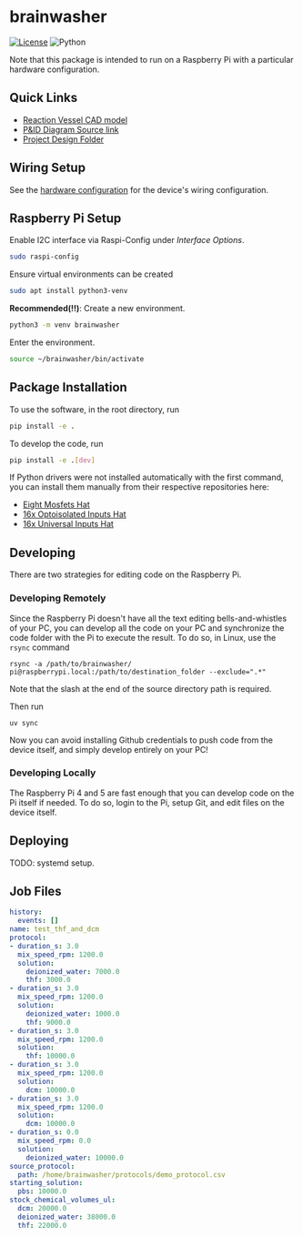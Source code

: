 # brainwasher

[![License](https://img.shields.io/badge/license-MIT-brightgreen)](LICENSE)
![Python](https://img.shields.io/badge/python->=3.10-blue?logo=python)

Note that this package is intended to run on a Raspberry Pi with a particular hardware configuration.

## Quick Links
* [Reaction Vessel CAD model](https://cad.onshape.com/documents/f1bf5f3ce34b965e5212d1ac/w/45b1dd7d9365ece513829b77/e/7736ee8ab9b2b1e217084778)
* [P&ID Diagram Source link](https://alleninstitute.sharepoint.com/:u:/s/Instrumentation/EToUz-sNb_NOhtTetyjH3GUBfrVqOR7EBPKXOnT8-eHf-Q?e=GkewAP)
* [Project Design Folder](https://alleninstitute.sharepoint.com/:f:/s/Instrumentation/Emw6bMGQgo5Pgin2Gb3EXEcBvJux_NXnwFN3A5khlz1pbA?e=NgBTAY)

## Wiring Setup
See the [hardware configuration](https://github.com/AllenNeuralDynamics/brainwasher/blob/main/bin/proof_of_concept_config.yaml) for the device's wiring configuration.


## Raspberry Pi Setup
Enable I2C interface via Raspi-Config under *Interface Options*.
````bash
sudo raspi-config
````

Ensure virtual environments can be created
````bash
sudo apt install python3-venv
````
**Recommended(!!)**: Create a new environment.
````bash
python3 -m venv brainwasher
````
Enter the environment.
````bash
source ~/brainwasher/bin/activate
````

## Package Installation
To use the software, in the root directory, run
```bash
pip install -e .
```

To develop the code, run
```bash
pip install -e .[dev]
```

If Python drivers were not installed automatically with the first command, you can install them manually from their respective repositories here:
* [Eight Mosfets Hat](https://github.com/SequentMicrosystems/8mosind-rpi/tree/main/python)
* [16x Optoisolated Inputs Hat](https://github.com/SequentMicrosystems/16inpind-rpi/blob/main/python/README.md)
* [16x Universal Inputs Hat](https://github.com/SequentMicrosystems/16univin-rpi/blob/main/python/README.md)


## Developing
There are two strategies for editing code on the Raspberry Pi.

### Developing Remotely
Since the Raspberry Pi doesn't have all the text editing bells-and-whistles of your PC, you can develop all the code on your PC and synchronize the code folder with the Pi to execute the result.
To do so, in Linux, use the `rsync` command

```
rsync -a /path/to/brainwasher/ pi@raspberrypi.local:/path/to/destination_folder --exclude=".*"
```

Note that the slash at the end of the source directory path is required.

Then run
```
uv sync
```

Now you can avoid installing Github credentials to push code from the device itself, and simply develop entirely on your PC!

### Developing Locally

The Raspberry Pi 4 and 5 are fast enough that you can develop code on the Pi itself if needed.
To do so, login to the Pi, setup Git, and edit files on the device itself.


## Deploying

TODO: systemd setup.

## Job Files

```yaml
history:
  events: []
name: test_thf_and_dcm
protocol:
- duration_s: 3.0
  mix_speed_rpm: 1200.0
  solution:
    deionized_water: 7000.0
    thf: 3000.0
- duration_s: 3.0
  mix_speed_rpm: 1200.0
  solution:
    deionized_water: 1000.0
    thf: 9000.0
- duration_s: 3.0
  mix_speed_rpm: 1200.0
  solution:
    thf: 10000.0
- duration_s: 3.0
  mix_speed_rpm: 1200.0
  solution:
    dcm: 10000.0
- duration_s: 3.0
  mix_speed_rpm: 1200.0
  solution:
    dcm: 10000.0
- duration_s: 0.0
  mix_speed_rpm: 0.0
  solution:
    deionized_water: 10000.0
source_protocol:
  path: /home/brainwasher/protocols/demo_protocol.csv
starting_solution:
  pbs: 10000.0
stock_chemical_volumes_ul:
  dcm: 20000.0
  deionized_water: 38000.0
  thf: 22000.0

```
